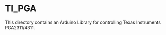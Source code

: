 TI_PGA
====================
This directory contains an Arduino Library for controlling Texas Instruments PGA2311/4311.
